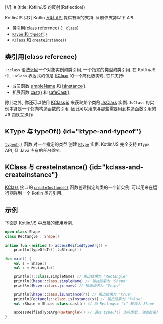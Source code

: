 [//]: # (title: Kotlin/JS 的反射(Reflection))

Kotlin/JS 只对 Kotlin [反射 API](reflection.md) 提供有限的支持.
目前仅支持以下 API:

* [类引用(class reference)](reflection.md#class-references) (`::class`)
* [`KType` 和 `typeof()`](#ktype-and-typeof)
* [`KClass` 和 `createInstance()`](#kclass-and-createinstance)

## 类引用(class reference)

`::class` 语法返回一个对象实例的类引用, 一个指定的类型的类引用.
在 Kotlin/JS 中, `::class` 表达式的值是
[KClass](https://kotlinlang.org/api/latest/jvm/stdlib/kotlin.reflect/-k-class/)
的一个简化版实现, 它只支持:
* 成员函数 [simpleName](https://kotlinlang.org/api/latest/jvm/stdlib/kotlin.reflect/-k-class/simple-name.html)
和 [isInstance()](https://kotlinlang.org/api/latest/jvm/stdlib/kotlin.reflect/-k-class/is-instance.html).
* 扩展函数 [cast()](https://kotlinlang.org/api/latest/jvm/stdlib/kotlin.reflect/cast.html)
和 [safeCast()](https://kotlinlang.org/api/latest/jvm/stdlib/kotlin.reflect/safe-cast.html).

除此之外, 你还可以使用 [KClass.js](https://kotlinlang.org/api/latest/jvm/stdlib/kotlin.js/js.html)
来获取某个类的 [JsClass](https://kotlinlang.org/api/latest/jvm/stdlib/kotlin.js/-js-class/index.html) 实例.
`JsClass` 的实例本身是一个指向构造函数的引用.
因此可以用来与那些需要用到构造函数引用的 JS 函数互操作.

## KType 与 typeOf() {id="ktype-and-typeof"}

[`typeof()`](https://kotlinlang.org/api/latest/jvm/stdlib/kotlin.reflect/type-of.html) 函数
对一个指定的类型 创建 [`KType`](https://kotlinlang.org/api/latest/jvm/stdlib/kotlin.reflect/-k-type/) 实例.
Kotlin/JS 完全支持 `KType` API, 但 Java 专有的部分除外.

## KClass 与 createInstance() {id="kclass-and-createinstance"}

[KClass](https://kotlinlang.org/api/latest/jvm/stdlib/kotlin.reflect/-k-class/) 接口的
[`createInstance()`](https://kotlinlang.org/api/latest/jvm/stdlib/kotlin.reflect.full/create-instance.html)
函数创建指定的类的一个新实例, 可以用来在运行期得到一个 Kotlin 类的引用.

## 示例

下面是 Kotlin/JS 中反射的使用示例.

```kotlin
open class Shape
class Rectangle : Shape()

inline fun <reified T> accessReifiedTypeArg() =
    println(typeOf<T>().toString())

fun main() {
    val s = Shape()
    val r = Rectangle()

    println(r::class.simpleName) // 输出结果为 "Rectangle"
    println(Shape::class.simpleName) // 输出结果为 "Shape"
    println(Shape::class.js.name) // 输出结果为 "Shape"

    println(Shape::class.isInstance(r)) // 输出结果为 "true"
    println(Rectangle::class.isInstance(s)) // 输出结果为 "false"
    val rShape = Shape::class.cast(r) // 将 Rectangle "r" 转换为 Shape

    accessReifiedTypeArg<Rectangle>() // 通过 typeOf() 访问类型. 输出结果为 "Rectangle"
}
```
